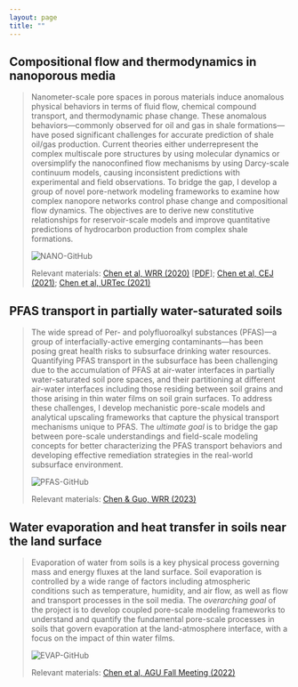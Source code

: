 ```yaml
---
layout: page
title: ""
---
```


<!-- --- -->
## Compositional flow and thermodynamics in nanoporous media
> Nanometer-scale pore spaces in porous materials induce anomalous physical behaviors in terms of fluid flow, chemical compound transport, and thermodynamic phase change. These anomalous behaviors&mdash;commonly observed for oil and gas in shale formations&mdash;have posed significant challenges for accurate prediction of shale oil/gas production. Current theories either underrepresent the complex multiscale pore structures by using molecular dynamics or oversimplify the nanoconfined flow mechanisms by using Darcy-scale continuum models, causing inconsistent predictions with experimental and field observations. To bridge the gap, I develop a group of novel pore-network modeling frameworks to examine how complex nanopore networks control phase change and compositional flow dynamics. The objectives are to derive new constitutive relationships for reservoir-scale models and improve quantitative predictions of hydrocarbon production from complex shale formations.
>
> ![NANO-GitHub](assets/image/nano-github.gif)
>
> Relevant materials: [Chen et al, WRR (2020)](https://agupubs.onlinelibrary.wiley.com/doi/abs/10.1029/2020WR028510) [[PDF](assets/image/2020-WRR.pdf)]; [Chen et al, CEJ (2021)](https://www.sciencedirect.com/science/article/abs/pii/S1385894721007981); [Chen et al, URTec (2021)](https://onepetro.org/URTECONF/proceedings-abstract/21URTC/1-21URTC/465245)

<!-- --- -->
## PFAS transport in partially water-saturated soils
> The wide spread of Per- and polyfluoroalkyl substances (PFAS)&mdash;a group of interfacially-active emerging contaminants&mdash;has been posing great health risks to subsurface drinking water resources. Quantifying PFAS transport in the subsurface has been challenging due to the accumulation of PFAS at air-water interfaces in partially water-saturated soil pore spaces, and their partitioning at different air-water interfaces including those residing between soil grains and those arising in thin water films on soil grain surfaces. To address these challenges, I develop mechanistic pore-scale models and analytical upscaling frameworks that capture the physical transport mechanisms unique to PFAS. The *ultimate goal* is to bridge the gap between pore-scale understandings and field-scale modeling concepts for better characterizing the PFAS transport behaviors and developing effective remediation strategies in the real-world subsurface environment.
>
> ![PFAS-GitHub](assets/image/pfas-github.gif)
>
> Relevant materials: [Chen & Guo, WRR (2023)](https://agupubs.onlinelibrary.wiley.com/doi/10.1029/2023WR034664)

<!-- --- -->
## Water evaporation and heat transfer in soils near the land surface
> Evaporation of water from soils is a key physical process governing mass and energy fluxes at the land surface. Soil evaporation is controlled by a wide range of factors including atmospheric conditions such as temperature, humidity, and air flow, as well as flow and transport processes in the soil media. The *overarching goal* of the project is to develop coupled pore-scale modeling frameworks to understand and quantify the fundamental pore-scale processes in soils that govern evaporation at the land-atmosphere interface, with a focus on the impact of thin water films.
>
> ![EVAP-GitHub](assets/image/evap-github.gif)
>
> Relevant materials: [Chen et al, AGU Fall Meeting (2022)](https://ui.adsabs.harvard.edu/abs/2022AGUFM.H53G..06C/abstract)
